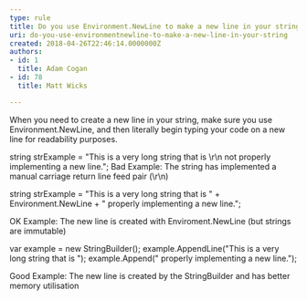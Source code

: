 ```yaml
---
type: rule
title: Do you use Environment.NewLine to make a new line in your string?
uri: do-you-use-environmentnewline-to-make-a-new-line-in-your-string
created: 2018-04-26T22:46:14.0000000Z
authors:
- id: 1
  title: Adam Cogan
- id: 78
  title: Matt Wicks

---
```


When you need to create a new line in your string, make sure you use Environment.NewLine, and then literally begin typing your code on a new line for readability purposes.​
 
​string strExample = "This is a very long string that is \r\n not properly implementing a new line.";
 Bad Example: The string has implemented a manual carriage return line feed pair (\r\n)


string strExample = "This is a very long string that is " + Environment.NewLine +
			 " properly implementing a new line.";


OK Example: The new line is created with Enviroment.NewLine (but strings are immutable)

​var example = new StringBuilder();
 example.AppendLine("This is a very long string that is ");
 example.Append(" properly implementing a new line.");


Good Example: The new line is created by the StringBuilder and has better memory utilisation
